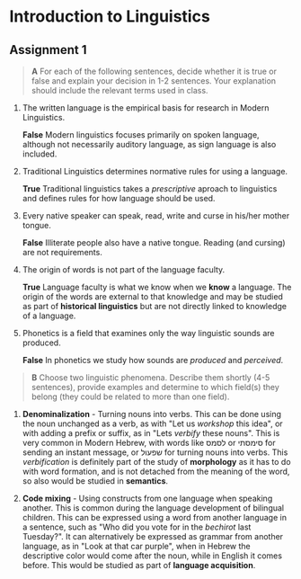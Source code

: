 # Introduction to Linguistics

## Assignment 1

> **A** For each of the following sentences, decide whether it is true or false and
  explain your decision in 1-2 sentences. Your explanation should include the relevant
  terms used in class.

1. The written language is the empirical basis for research in Modern Linguistics.

   **False** Modern linguistics focuses primarily on spoken language, although not
   necessarily auditory language, as sign language is also included.

2. Traditional Linguistics determines normative rules for using a language.

   **True** Traditional linguistics takes a *prescriptive* aproach to linguistics and
   defines rules for how language should be used.

3. Every native speaker can speak, read, write and curse in his/her mother tongue.

   **False** Illiterate people also have a native tongue. Reading (and cursing) are
   not requirements.

4. The origin of words is not part of the language faculty.

   **True** Language faculty is what we know when we **know** a language. The origin of the words are external to that knowledge and may be studied as part of **historical linguistics** but are not directly linked to knowledge of a language.

5. Phonetics is a field that examines only the way linguistic sounds are produced.

   **False** In phonetics we study how sounds are *produced* and *perceived*.

> **B** Choose two linguistic phenomena. Describe them shortly (4-5 sentences),
  provide examples  and determine to which field(s) they belong (they could be related
  to more than one field).

1. **Denominalization** - Turning nouns into verbs. This can be done using the noun 
   unchanged as a verb, as with "Let us *workshop* this idea", or with adding a prefix
   or suffix, as in "Lets *verbify* these nouns". This is very common in Modern
   Hebrew, with words like לסמס or סימסתי for sending an instant message, or שפעול for
   turning nouns into verbs. This *verbification* is definitely part of the study of
   **morphology** as it has to do with word formation, and is not detached from the meaning of the word, so also would be studied in **semantics**.

2. **Code mixing** - Using constructs from one language when speaking another. This is
   common during the language development of bilingual children. This can be expressed
   using a word from another language in a sentence, such as "Who did you vote for in
   the *bechirot* last Tuesday?". It can alternatively be expressed as grammar from
   another language, as in "Look at that car purple", when in Hebrew the descriptive
   color would come after the noun, while in English it comes before. This would be
   studied as part of **language acquisition**.
